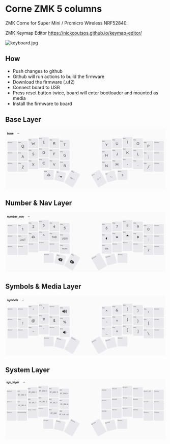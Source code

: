 # Corne ZMK 5 columns

ZMK Corne for Super Mini / Promicro Wireless NRF52840.

ZMK Keymap Editor https://nickcoutsos.github.io/keymap-editor/

![keyboard.jpg](./keyboard.jpg)

## How

- Push changes to github
- Github will run actions to build the firmware
- Download the firmware (.uf2)
- Connect board to USB
- Press reset button twice, board will enter bootloader and mounted as media
- Install the firmware to board

## Base Layer

![base_layer.png](./base_layer.png)

## Number & Nav Layer

![num_nav_layer.png](./num_nav_layer.png)

## Symbols & Media Layer

![symbols_layer.png](./symbols_layer.png)

## System Layer

![sys_layer.png](./sys_layer.png)
